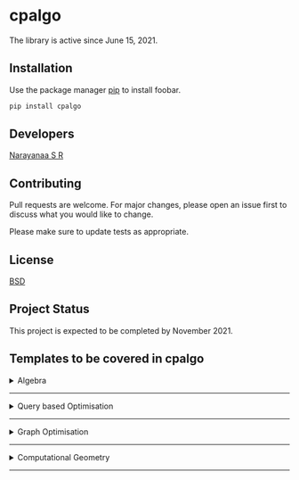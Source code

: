 # cpalgo
The library is active since June 15, 2021.

## Installation

Use the package manager [pip](https://pip.pypa.io/en/stable/) to install foobar.

```bash
pip install cpalgo
```

## Developers
[Narayanaa S R](https://srnarayanaa.me)

## Contributing
Pull requests are welcome. For major changes, please open an issue first to discuss what you would like to change.

Please make sure to update tests as appropriate.

## License
[BSD](https://opensource.org/licenses/BSD-3-Clause)

## Project Status
This project is expected to be completed by November 2021.

## Templates to be covered in cpalgo

<details>
    <summary>Algebra</summary>
		Binary Exponentitation<br/>
		EGCD<br/>
		Linear Diophantine Equations<br/>
		Linear Sieves
</details>

___

<details>
    <summary>Query based Optimisation</summary>
		Sparse Table<br/>
		RMQ<br/>
		Square Root Decomposition<br/>
		Heavy Light Decomposition<br/>
		RMQ - Euler Tour
</details>

___

<details>
    <summary>Graph Optimisation</summary>
		Articulation<br/>
		DSU - Kruskal<br/>
		Tarjan off-line<br/>
		Fold Fulkerson - Max Flow<br/>
		Dinic - Max Flow<br/>
		Condensation Graph<br/>
		Fenwick Tree<br/>
		Segment Tree
</details>

___

<details>
    <summary>Computational Geometry</summary>
		Convex Hull - Graham's scan<br/>
		Convex Hull - Andrew Monotone<br/>
		S&I NlogN<br/>
		Lattice Points - Pick's algorithm
</details>

___